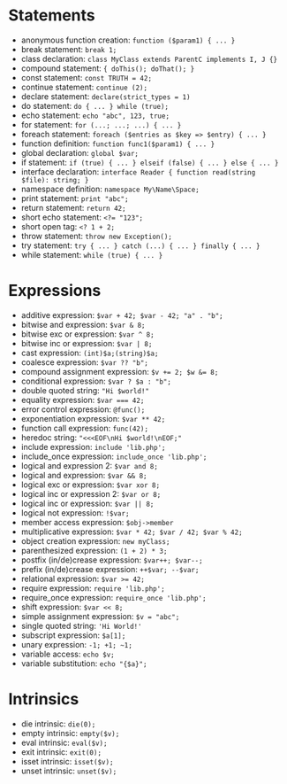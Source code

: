 # Statements
- anonymous function creation: `function ($param1) { ... }`
- break statement: `break 1;`
- class declaration: `class MyClass extends ParentC implements I, J {}`
- compound statement: `{ doThis(); doThat(); }`
- const statement: `const TRUTH = 42;`
- continue statement: `continue (2);`
- declare statement: `declare(strict_types = 1)`
- do statement: `do { ... } while (true);`
- echo statement: `echo "abc", 123, true;`
- for statement: `for (...; ...; ...) { ... }`
- foreach statement: `foreach ($entries as $key => $entry) { ... }`
- function definition: `function func1($param1) { ... }`
- global declaration: `global $var;`
- if statement: `if (true) { ... } elseif (false) { ... } else { ... }`
- interface declaration: `interface Reader { function read(string $file): string; }`
- namespace definition: `namespace My\Name\Space;`
- print statement: `print "abc";`
- return statement: `return 42;`
- short echo statement: `<?= "123";`
- short open tag: `<? 1 + 2;`
- throw statement: `throw new Exception();`
- try statement: `try { ... } catch (...) { ... } finally { ... }`
- while statement: `while (true) { ... }`

# Expressions
- additive expression: `$var + 42; $var - 42; "a" . "b";`
- bitwise and expression: `$var & 8;`
- bitwise exc or expression: `$var ^ 8;`
- bitwise inc or expression: `$var | 8;`
- cast expression: `(int)$a;(string)$a;`
- coalesce expression: `$var ?? "b";`
- compound assignment expression: `$v += 2; $w &= 8;`
- conditional expression: `$var ? $a : "b";`
- double quoted string: `"Hi $world!"`
- equality expression: `$var === 42;`
- error control expression: `@func();`
- exponentiation expression: `$var ** 42;`
- function call expression: `func(42);`
- heredoc string: `"<<<EOF\nHi $world!\nEOF;"`
- include expression: `include 'lib.php';`
- include_once expression: `include_once 'lib.php';`
- logical and expression 2: `$var and 8;`
- logical and expression: `$var && 8;`
- logical exc or expression: `$var xor 8;`
- logical inc or expression 2: `$var or 8;`
- logical inc or expression: `$var || 8;`
- logical not expression: `!$var;`
- member access expression: `$obj->member`
- multiplicative expression: `$var * 42; $var / 42; $var % 42;`
- object creation expression: `new myClass;`
- parenthesized expression: `(1 + 2) * 3;`
- postfix (in/de)crease expression: `$var++; $var--;`
- prefix (in/de)crease expression: `++$var; --$var;`
- relational expression: `$var >= 42;`
- require expression: `require 'lib.php';`
- require_once expression: `require_once 'lib.php';`
- shift expression: `$var << 8;`
- simple assignment expression: `$v = "abc";`
- single quoted string: `'Hi World!'`
- subscript expression: `$a[1];`
- unary expression: `-1; +1; ~1;`
- variable access: `echo $v;`
- variable substitution: `echo "{$a}";`

# Intrinsics
- die intrinsic: `die(0);`
- empty intrinsic: `empty($v);`
- eval intrinsic: `eval($v);`
- exit intrinsic: `exit(0);`
- isset intrinsic: `isset($v);`
- unset intrinsic: `unset($v);`
